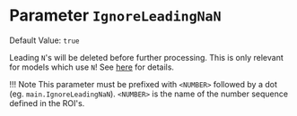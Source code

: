 # Parameter `IgnoreLeadingNaN`
Default Value: `true`

Leading `N`'s will be deleted before further processing.
This is only relevant for models which use `N`!
See [here](../Choosing-the-Model) for details.

!!! Note
    This parameter must be prefixed with `<NUMBER>` followed by a dot (eg. `main.IgnoreLeadingNaN`). `<NUMBER>` is the name of the number sequence  defined in the ROI's.
